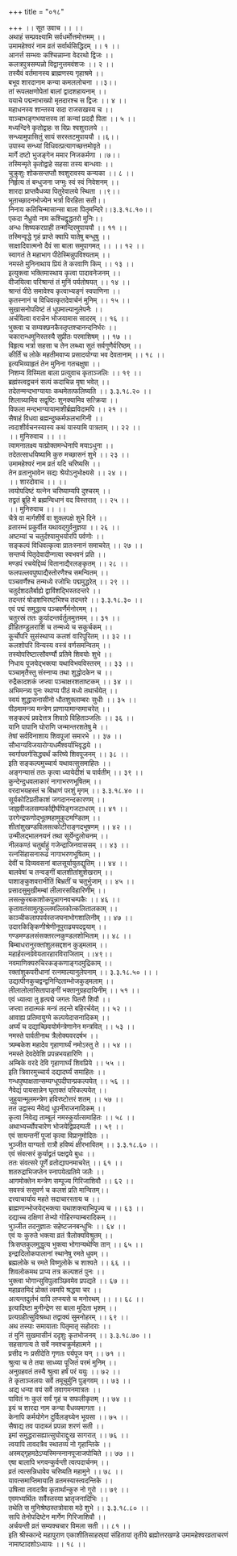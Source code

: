 +++
title = "०१८"

+++
।। सूत उवाच ।। ।।  
अथाहं सम्प्रवक्ष्यामि सर्वधर्मोत्तमोत्तमम् ।।  
उमामहेश्वरं नाम व्रतं सर्वार्थसिद्धिदम् ।। १ ।।  
आनर्त्त सम्भवः कश्चिन्नाम्ना वेदरथो द्विजः ।।  
कलत्रपुत्रसम्पन्नो विद्वानुत्तमवंशजः ।। २ ।।  
तस्यैवं वर्तमानस्य ब्राह्मणस्य गृहाश्रमे ।।  
बभूव शारदानाम कन्या कमललोचना ।।३।।  
तां रूपलक्षणोपेतां बालां द्वादशहायनाम् ।।  
ययाचे पद्मनाभाख्यो मृतदारश्च स द्विजः ।। ४ ।।  
महाधनस्य शान्तस्य सदा राजसखस्य च ।।  
याञ्चाभङ्गभयात्तस्य तां कन्यां प्रददौ पिता ।। ५ ।।  
मध्यन्दिने कृतोद्वाहः स विप्रः श्वशुरालये ।।  
सन्ध्यामुपासितुं सायं सरस्तटमुपाययौ ।।६।।  
उपास्य सन्ध्यां विधिवत्प्रत्यागच्छत्तमोवृते ।।  
मार्गे दष्टो भुजङ्गेन ममार निजकर्मणा ।।७।।  
तस्मिन्मृते कृतोद्वाहे सहसा तस्य बान्धवाः ।।  
चुक्रुशुः शोकसन्तप्तौ श्वशुरावस्य कन्यका ।। ८ ।।  
निर्हृत्य तं बन्धुजना जग्मुः स्वं स्वं निवेशनम् ।।  
शारदा प्राप्तवैधव्या पितुरेवालये स्थिता ।।९।।  
भूताच्छादनभोज्येन भर्त्रा विरहिता सती।।  
निनाय कतिचिन्मासान्सा बाला पितृमन्दिरे।।३.३.१८.१०।।  
एकदा नैध्रुवो नाम कश्चिद्वृद्धतरो मुनिः।।  
अन्धः शिष्यकरग्राही तन्मन्दिरमुपाययौ ।। ११ ।।  
तस्मिन्वृद्धे गृहं प्राप्ते क्वापि यातेषु बन्धुषु ।।  
साक्षादिवात्मनो दैवं सा बाला समुपागमत् ।। ।। १२ ।।  
स्वागतं ते महाभाग पीठेस्मिन्नुपविश्यताम् ।।  
नमस्ते मुनिनाथाय प्रियं ते करवाणि किम् ।। १३ ।।  
इत्युक्त्वा भक्तिमास्थाय कृत्वा पादावनेजनम् ।।  
वीजयित्वा परिश्रान्तं तं मुनिं पर्यतोषयत् ।। १४ ।।  
श्रान्तं पीठे समावेश्य कृत्वाभ्यङ्गं स्वपाणिना ।।  
कृतस्नानं च विधिवत्कृतदेवार्चनं मुनिम् ।। १५ ।।  
सुखासनोपविष्टं तं धूपमाल्यानुलेपनैः ।।  
अर्चयित्वा वरान्नेन भोजयामास सादरम् ।। १६ ।।  
भुक्त्वा च सम्यक्छनकैस्तृप्तश्चानन्दनिर्भरः ।।  
चकारान्धमुनिस्तस्यै सुप्रीतः परमाशिषम् ।। १७ ।।  
विहृत्य भर्त्रा सहसा च तेन लब्ध्वा सुतं सर्वगुणैर्वरिष्ठम् ।।  
कीर्तिं च लोके महतीमवाप्य प्रसादयोग्या भव देवतानाम् ।। १८ ।।  
इत्यभिव्याहृतं तेन मुनिना गतचक्षुषा ।।  
निशम्य विस्मिता बाला प्रत्युवाच कृताञ्जलिः ।। १९ ।।  
ब्रह्मंस्त्वद्वचनं सत्यं कदाचिन्न मृषा भवेत् ।।  
तदेतन्मन्दभाग्यायाः कथमेतत्फलिष्यति ।। ३.३.१८.२० ।।  
शिलाग्र्यामिव सद्वृष्टिः शुनक्यामिव सत्क्रिया ।।  
विफला मन्दभाग्यायामाशीर्ब्रह्मविदामपि ।। २१ ।।  
सैषाहं विधवा ब्रह्मन्दुष्कर्मफलभागिनी ।।  
त्वदाशीर्वचनस्यास्य कथं यास्यामि पात्रताम् ।। २२ ।।  
।। मुनिरुवाच ।। ।।  
त्वामनालक्ष्य यत्प्रोक्तमन्धेनापि मयाऽधुना ।।  
तदेतत्साधयिष्यामि कुरु मच्छासनं शुभे ।। २३ ।।  
उमामहेश्वरं नाम व्रतं यदि चरिष्यसि ।।  
तेन व्रतानुभावेन सद्यः श्रेयोऽनुभोक्ष्यसे ।। २४ ।।  
।। शारदोवाच ।। ।।  
त्वयोपदिष्टं यत्नेन चरिष्याम्यपि दुश्चरम् ।।  
तद्व्रतं ब्रूहि मे ब्रह्मन्विधानं वद विस्तरात् ।। २५ ।।  
।। मुनिरुवाच ।। ।।  
चैत्रे वा मार्गशीर्षे वा शुक्लपक्षे शुभे दिने ।।  
व्रतारम्भं प्रकुर्वीत यथावद्गुर्वनुज्ञया ।। २६ ।।  
अष्टम्यां च चतुर्दश्यामुभयोरपि पर्वणोः ।।  
सङ्कल्पं विधिवत्कृत्वा प्रातःस्नानं समाचरेत् ।। २७ ।।  
सन्तर्प्य पितृदेवादीन्गत्वा स्वभवनं प्रति ।।  
मण्डपं रचयेद्दिव्यं वितानाद्यैरलङ्कृतम् ।। २८ ।।  
फलपल्लवपुष्पाद्यैस्तोरणैश्च समन्वितम् ।।  
पञ्चवर्णैश्च तन्मध्ये रजोभिः पद्ममुद्धरेत् ।। २९ ।।  
चतुर्दशदलैर्बाह्ये द्वाविंशद्भिस्तदन्तरे ।।  
तदन्तरं षोडशभिरष्टभिश्च तदन्तरे ।। ३.३.१८.३० ।।  
एवं पद्मं समुद्धत्य पञ्चवर्णैर्मनोरमम् ।।  
चतुरस्रं ततः कुर्यादन्तर्वर्तुलमुत्तमम् ।। ३१ ।।  
व्रीहितण्डुलराशिं च तन्मध्ये च सकूर्चकम् ।।  
कूर्चोपरि सुसंस्थाप्य कलशं वारिपूरितम् ।। ३२ ।।  
कलशोपरि विन्यस्य वस्त्रं वर्णसमन्वितम् ।।  
तस्योपरिष्टात्सौवर्ण्यौ प्रतिमे शिवयोः शुभे ।।  
निधाय पूजयेद्भक्त्या यथाविभवविस्तरम् ।। ३३ ।।  
पञ्चामृतैस्तु संस्नाप्य तथा शुद्धोदकेन च ।।  
रुद्रैकादशकं जप्त्वा पञ्चाक्षरशताष्टकम् ।। ३४ ।।  
अभिमन्त्र्य पुनः स्थाप्य पीठं मध्ये तथार्चयेत् ।।  
स्वयं शुद्धासनासीनो धौतशुक्लाम्बरः सुधीः ।। ३५ ।।  
पीठमामन्त्र्य मन्त्रेण प्राणायामान्समाचरेत् ।।  
सङ्कल्पं प्रवदेत्तत्र शिवाग्रे विहिताञ्जलिः ।। ३६ ।।  
यानि पापानि घोराणि जन्मान्तरशतेषु मे ।।  
तेषां सर्वविनाशाय शिवपूजां समारभे ।। ३७ ।।  
सौभाग्यविजयारोग्यधर्मैश्वर्याभिवृद्धये ।।  
स्वर्गापवर्गसिद्ध्यर्थं करिष्ये शिवपूजनम् ।। ३८ ।।  
इति सङ्कल्पमुच्चार्य यथावत्सुसमाहितः ।।  
अङ्गन्यासं ततः कृत्वा ध्यायेदीशं च पार्वतीम् ।। ३९ ।।  
कुन्देन्दुधवलाकारं नागाभरणभूषितम् ।।  
वरदाभयहस्तं च बिभ्राणं परशुं मृगम् ।। ३.३.१८.४० ।।  
सूर्यकोटिप्रतीकाशं जगदानन्दकारणम् ।।  
जाह्नवीजलसम्पर्काद्दीर्घपिङ्गजटाधरम् ।। ४१ ।।  
उरगेन्द्रफणोद्भूतमहामुकुटमण्डितम् ।।  
शीतांशुखण्डविलसत्कोटीराङ्गदभूषणम् ।। ४२ ।।  
उन्मीलद्भालनयनं तथा सूर्येन्दुलोचनम् ।।  
नीलकण्ठं चतुर्बाहुं गजेन्द्राजिनवाससम् ।। ४३ ।।  
रत्नसिंहासनारूढं नागाभरणभूषितम् ।।  
देवीं च दिव्यवसनां बालसूर्यायुतद्युतिम् ।। ४४ ।।  
बालवेषां च तन्वङ्गीं बालशीतांशुशेखराम् ।।  
पाशाङ्कुशवराभीतिं बिभ्रतीं च चतुर्भुजाम् ।। ४५ ।।  
प्रसादसुमुखीमम्बां लीलारसविहारिणीम् ।।  
लसत्कुरबकाशोकपुन्नागनवचम्पकैः ।। ४६ ।।  
कृतावतंसामुत्फुल्लमल्लिकोत्कलितालकाम् ।।  
काञ्चीकलापपर्यस्तजघनाभोगशालिनीम् ।। ४७ ।।  
उदारकिङ्किणीश्रेणीनूपुराढ्यपदद्वयाम् ।।  
गण्डमण्डलसंसक्तरत्नकुण्डलशोभिताम् ।। ४८ ।।  
बिम्बाधरानुरक्तांशुलसद्दशन कुड्मलाम् ।।  
महार्हरत्नग्रेवेयतारहारविराजिताम् ।।४९।।  
नवमाणिक्यरुचिरकङ्कणाङ्गदमुद्रिकाम् ।।  
रक्तांशुकपरीधानां रत्नमाल्यानुलेपनाम् ।। ३.३.१८.५० ।। ।  
उद्यत्पीनकुचद्वन्द्वनिन्दिताम्भोजकुड्मलाम् ।।  
लीलालोलासितापाङ्गीं भक्तानुग्रहदायिनीम् ।। ५१ ।।  
एवं ध्यात्वा तु हृत्पद्मे जगतः पितरौ शिवौ ।।  
जप्त्वा तदात्मकं मन्त्रं तदन्ते बहिरर्चयेत् ।। ५२ ।।  
आवाह्य प्रतिमायुग्मे कल्पयेदासनादिकम् ।।  
अर्घ्यं च दद्याच्छिवयोर्मन्त्रेणानेन मन्त्रवित् ।। ५३ ।।  
नमस्ते पार्वतीनाथ त्रैलोक्यवरदर्षभ ।।  
त्र्यम्बकेश महादेव गृहाणार्घ्यं नमोऽस्तु ते ।। ५४ ।।  
नमस्ते देवदेवेशि प्रपन्नभयहारिणि ।।  
अम्बिके वरदे देवि गृहाणार्घ्यं शिवप्रिये ।। ५५ ।।  
इति त्रिवारमुच्चार्य दद्यादर्घ्यं समाहितः ।।  
गन्धपुष्पाक्षतान्सम्यग्धूपदीपान्प्रकल्पयेत् ।। ५६ ।।  
नैवेद्यं पायसान्नेन घृताक्तं परिकल्पयेत् ।।  
जुहुयान्मूलमन्त्रेण हविरष्टोत्तरं शतम् ।। ५७ ।।  
तत उद्वास्य नैवेद्यं धूपनीराजनादिकम् ।।  
कृत्वा निवेद्य ताम्बूलं नमस्कुर्यात्समाहितः ।। ५८ ।।  
अथाभ्यर्च्योपचारेण भोजयेद्विप्रदम्पती ।। ५९ ।।  
एवं सायन्तनीं पूजां कृत्वा विप्रानुमोदितः ।।  
भुञ्जीत वाग्यतो रात्रौ हविष्यं क्षीरभावितम् ।। ३.३.१८.६० ।।  
एवं संवत्सरं कुर्याद्व्रतं पक्षद्वये बुधः ।।  
ततः संवत्सरे पूर्णे व्रतोद्यापनमाचरेत् ।। ६१ ।।  
शतरुद्राभिजप्तेन स्नापयेत्प्रतिमे जलैः ।।  
आगमोक्तेन मन्त्रेण सम्पूज्य गिरिजाशिवौ ।। ६२ ।।  
सवस्त्रं ससुवर्ण च कलशं प्रति मान्वितम्।।  
दत्त्वाचार्याय महते सदाचाररताय च ।।  
ब्राह्मणान्भोजयेद्भक्त्या यथाशक्त्याभिपूज्य च ।। ६३ ।।  
दद्याच्च दक्षिणां तेभ्यो गोहिरण्याम्बरादिकम् ।।  
भुञ्जीत तदनुज्ञातः सहेष्टजनबन्धुभिः ।। ६४ ।।  
एवं यः कुरुते भक्त्या व्रतं त्रैलोक्यविश्रुतम् ।।  
त्रिःसप्तकुलमुद्धृत्य भुक्त्वा भोगान्यथेप्सि तान् ।। ६५ ।।  
इन्द्रादिलोकपालानां स्थानेषु रमते धुवम् ।।  
ब्रह्मलोके च रमते विष्णुलोके च शाश्वते ।। ६६ ।।  
शिवलोकमथ प्राप्य तत्र कल्पशतं पुनः ।।  
भुक्त्वा भोगान्सुविपुलाञ्छिवमेव प्रपद्यते ।। ६७ ।।  
महाव्रतमिदं प्रोक्तं त्वमपि श्रद्धया चर ।।  
अत्यन्तदुर्लभं वापि लप्स्यसे च मनोरथम् ।। ।। ६८ ।।  
इत्यादिष्टा मुनीन्द्रेण सा बाला मुदिता भृशम् ।।  
प्रत्यग्रहीत्सुविश्रब्धा तद्वाक्यं सुमनोहरम् ।। ६९ ।।  
अथ तस्याः समायाताः पितृमातृ सहोदराः ।।  
तं मुनिं सुखमासीनं ददृशुः कृतभोजनम् ।। ३.३.१८.७० ।।  
सहसागत्य ते सर्वे नमश्चक्रुर्महात्मने ।।  
प्रसीद नः प्रसीदेति गृणतः पर्यपूज यन् ।। ७१ ।।  
श्रुत्वा च ते तया साध्व्या पूजितं परमं मुनिम् ।।  
अनुग्रहवतं तस्यै श्रुत्वा हर्षं परं ययुः ।। ७२ ।।  
ते कृताञ्जलयः सर्वे तमूचुर्मुनि पुङ्गवम् ।। ७३ ।।  
अद्य धन्या वयं सर्वे तवागमनमात्रतः ।।  
पावितं नः कुलं सर्वं गृहं च सफलीकृतम् ।। ७४ ।।  
इयं च शारदा नाम कन्या वैधव्यमागता ।।  
केनापि कर्मयोगेन दुर्विलङ्घ्येन भूयसा ।। ७५ ।।  
सैषाद्य तव पादाब्जं प्रपन्ना शरणं सती ।।  
इमां समुद्धरासह्यात्सुघोराद्दुःख सागरात् ।। ७६ ।।  
त्वयापि तावदत्रैव स्थातव्यं नो गृहान्तिके ।।  
अस्मद्गृहमठेऽप्यस्मिन्स्नानपूजाजपोचिते ।। ७७ ।।  
एषा बालापि भगवन्कुर्वन्ती त्वत्पदार्चनम् ।।  
व्रतं त्वत्सन्निधावेव चरिष्यति महामुने ।। ७८ ।।  
यावत्समाप्तिमायाति व्रतमस्यास्त्वदन्तिके ।।  
उषित्वा तावदत्रैव कृतार्थान्कुरु नो गुरो ।। ७९ ।।  
एवमभ्यर्थितः सर्वैस्तस्या भ्रातृजनादिभिः ।।  
तथेति स मुनिश्रेष्ठस्तत्रोवास मठे शुभे ।। ३.३.१८.८० ।।  
सापि तेनोपदिष्टेन मार्गेण गिरिजाशिवौ ।।  
अर्चयन्ती व्रतं सम्यक्चचार विमला सती ।। ८१ ।।  
इति श्रीस्कान्दे महापुराण एकाशीतिसाहस्र्यां संहितायां तृतीये ब्रह्मोत्तरखण्डे उमामहेश्वरव्रताचरणं नामाष्टादशोऽध्यायः ।। १८ ।।